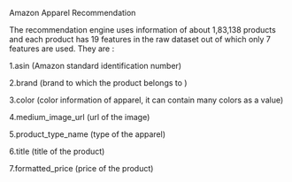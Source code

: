 Amazon Apparel Recommendation

The recommendation engine uses information of about 1,83,138 products and each product has 19 features in the raw dataset out of which only 7 features are used. They are :

1.asin (Amazon standard identification number)

2.brand (brand to which the product belongs to )

3.color (color information of apparel, it can contain many colors as a value)

4.medium_image_url (url of the image)

5.product_type_name (type of the apparel)

6.title (title of the product)

7.formatted_price (price of the product)
